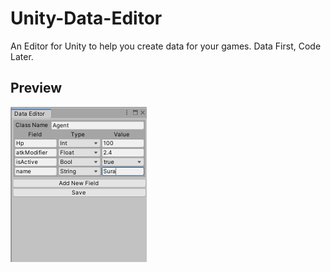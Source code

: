 # Unity-Data-Editor
An Editor for Unity to help you create data for your games. Data First, Code Later.

## Preview

<img src="https://raw.githubusercontent.com/AmdHamdani/Unity-Data-Editor/master/Docs/screenshot1.png" alt="screenshot1" style="zoom:50%;" />
